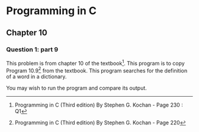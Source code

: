 # Programming in C
## Chapter 10
### Question 1: part 9

This problem is from chapter 10 of the textbook[^1]. This program is to copy Program 10.9[^2] from the textbook. This program searches for the definition of a word in a dictionary.

You may wish to run the program and compare its output.


[^1]: Programming in C (Third edition) By Stephen G. Kochan - Page 230 : Q1
[^2]: Programming in C (Third edition) By Stephen G. Kochan - Page 220